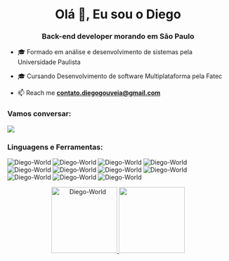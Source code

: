 <h1 align="center">Olá 👋, Eu sou o Diego</h1>
<h3 align="center">Back-end developer morando em São Paulo</h3>

- 🎓 Formado em análise e desenvolvimento de sistemas pela Universidade Paulista
- 🎓 Cursando Desenvolvimento de software Multiplataforma pela Fatec

- 📫 Reach me **contato.diegogouveia@gmail.com**

<h3 align="left">Vamos conversar:</h3>
<div> 
  <a href="https://www.linkedin.com/in/techdiegogouveia/" target="_blank"><img src="https://img.shields.io/badge/-LinkedIn-%230077B5?style=for-the-badge&logo=linkedin&logoColor=white" target="_blank"></a> 
	
<h3 align="left">Linguagens e Ferramentas:</h3>

<p>
<img src="https://img.shields.io/badge/java-%23ED8B00.svg?style=for-the-badge&logo=openjdk&logoColor=white" alt="Diego-World" />
<img src="https://img.shields.io/badge/python-3670A0?style=for-the-badge&logo=python&logoColor=ffdd54" alt="Diego-World" />
<img src="https://img.shields.io/badge/spring-%236DB33F.svg?style=for-the-badge&logo=spring&logoColor=white" alt="Diego-World" />
<img src="https://img.shields.io/badge/mysql-%2300f.svg?style=for-the-badge&logo=mysql&logoColor=white" alt="Diego-World" />
<img src="https://img.shields.io/badge/postgres-%23316192.svg?style=for-the-badge&logo=postgresql&logoColor=white" alt="Diego-World" />
<img src="https://img.shields.io/badge/Microsoft%20SQL%20Server-CC2927?style=for-the-badge&logo=microsoft%20sql%20server&logoColor=white" alt="Diego-World" />
<img src="https://img.shields.io/badge/IntelliJIDEA-000000.svg?style=for-the-badge&logo=intellij-idea&logoColor=white" alt="Diego-World" />
<img src="https://img.shields.io/badge/html5-%23E34F26.svg?style=for-the-badge&logo=html5&logoColor=white" alt="Diego-World" />
<img src="https://img.shields.io/badge/css3-%231572B6.svg?style=for-the-badge&logo=css3&logoColor=white" alt="Diego-World" />
<img src="https://img.shields.io/badge/javascript-%23323330.svg?style=for-the-badge&logo=javascript&logoColor=%23F7DF1E" alt="Diego-World" />
<img src="https://img.shields.io/badge/React-20232A?style=for-the-badge&logo=react&logoColor=61DAFB)" alt="Diego-World" />
</p>

<div align="center">
  <a href="https://github.com/Diego-World">
  <img height="150em" src="https://github-readme-streak-stats.herokuapp.com/?user=Diego-World&theme=dark" alt="Diego-World" />
  <img height="150em" src="https://github-readme-stats.vercel.app/api/top-langs/?username=Diego-World&layout=compact&langs_count=7&theme=dark"/>
